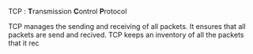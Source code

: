
TCP : **T**ransmission **C**ontrol **P**rotocol

TCP manages the sending and receiving of all packets. It ensures that all packets are send and recived. TCP keeps an inventory of all the packets that it rec